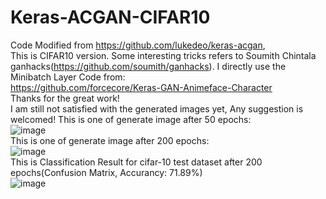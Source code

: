 # Keras-ACGAN-CIFAR10
Code Modified from https://github.com/lukedeo/keras-acgan,  
This is CIFAR10 version. Some interesting tricks refers to Soumith Chintala ganhacks(https://github.com/soumith/ganhacks). 
I directly use the Minibatch Layer Code from:  
https://github.com/forcecore/Keras-GAN-Animeface-Character  
Thanks for the great work!  
I am still not satisfied with the generated images yet, Any suggestion is welcomed!
This is one of generate image after 50 epochs:  
![image](https://github.com/King-Of-Knights/Keras-ACGAN-CIFAR10/blob/master/plot_epoch_050_generated.png)  
This is one of generate image after 200 epochs:  
![image](https://github.com/King-Of-Knights/Keras-ACGAN-CIFAR10/blob/master/plot_epoch_200_generated.png)  
This is Classification Result for cifar-10 test dataset after 200 epochs(Confusion Matrix, Accurancy: 71.89%)  
![image](https://github.com/King-Of-Knights/Keras-ACGAN-CIFAR10/blob/master/Confusion_Matrix.png)  
